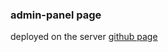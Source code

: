 ### admin-panel page

deployed on the server [github page](https://maryamqasemi2022.github.io/Admin-Panel-Page-Bootstrap-v5/)

